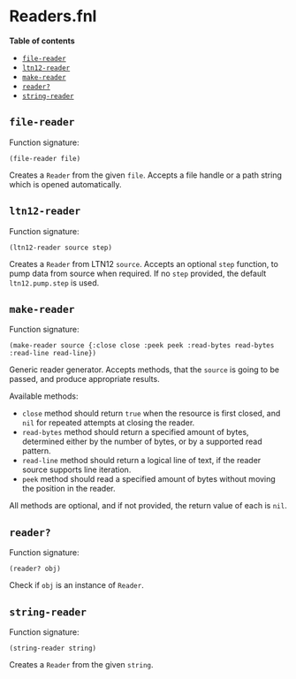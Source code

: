 # Readers.fnl

**Table of contents**

- [`file-reader`](#file-reader)
- [`ltn12-reader`](#ltn12-reader)
- [`make-reader`](#make-reader)
- [`reader?`](#reader)
- [`string-reader`](#string-reader)

## `file-reader`
Function signature:

```
(file-reader file)
```

Creates a `Reader` from the given `file`.
Accepts a file handle or a path string which is opened automatically.

## `ltn12-reader`
Function signature:

```
(ltn12-reader source step)
```

Creates a `Reader` from LTN12 `source`.
Accepts an optional `step` function, to pump data from source when
required.  If no `step` provided, the default `ltn12.pump.step` is
used.

## `make-reader`
Function signature:

```
(make-reader source {:close close :peek peek :read-bytes read-bytes :read-line read-line})
```

Generic reader generator.
Accepts methods, that the `source` is going to be passed, and produce
appropriate results.

Available methods:

- `close` method should return `true` when the resource is first
closed, and `nil` for repeated attempts at closing the reader.
- `read-bytes` method should return a specified amount of bytes,
determined either by the number of bytes, or by a supported read
pattern.
- `read-line` method should return a logical line of text, if the
reader source supports line iteration.
- `peek` method should read a specified amount of bytes without moving
  the position in the reader.

All methods are optional, and if not provided, the return value of
each is `nil`.

## `reader?`
Function signature:

```
(reader? obj)
```

Check if `obj` is an instance of `Reader`.

## `string-reader`
Function signature:

```
(string-reader string)
```

Creates a `Reader` from the given `string`.


<!-- Generated with Fenneldoc v1.0.1
     https://gitlab.com/andreyorst/fenneldoc -->
